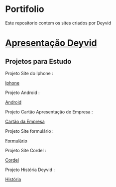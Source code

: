 # Portifolio
 Este repositorio contem os sites criados por Deyvid

<a href="https://deyvid4900.github.io/Portifolio/Sites/ApresentaçãoDeyvid/index.html">
    <h1>Apresentação Deyvid</h1>
</a>


<h2>Projetos para Estudo</h2>

<p>Projeto Site do Iphone :</p>

<a href="https://deyvid4900.github.io/Portifolio/Sites/produto/index.html">Iphone</a>

<p>Projeto Android :</p>

<a href="https://deyvid4900.github.io/ProjetoAndroid/index.html">Android</a>

<p>Projeto Cartão Apresentação de Empresa :</p>

<a href="https://deyvid4900.github.io/Portifolio/Sites/Cartãodeapresentação/index.html">Cartão da Empresa</a>

<p>Projeto Site formulário :</p>

<a href="https://deyvid4900.github.io/Portifolio/Sites/formularios/formulario01.html">Formulário </a>

<p>Projeto Site Cordel :</p>

<a href="https://deyvid4900.github.io/Portifolio/Sites/Site do cordel/index.html">Cordel </a>

<p>Projeto História Deyvid :</p>

<a href="https://deyvid4900.github.io/Portifolio/Sites/Site historia do deyvid/index.html">História </a>